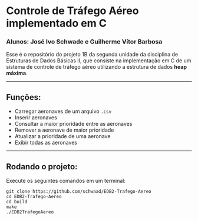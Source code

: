 # Controle de Tráfego Aéreo implementado em C
### Alunos: José Ivo Schwade e Guilherme Vítor Barbosa

Esse é o repositório do projeto 1B da segunda unidade da disciplina de Estruturas de Dados Básicas II, que consiste na implementação em C de um sistema de controle de tráfego aéreo utilizando a estrutura de dados **heap máxima**.

---

## Funções:

- Carregar aeronaves de um arquivo `.csv`
- Inserir aeronaves
- Consultar a maior prioridade entre as aeronaves
- Remover a aeronave de maior prioridade
- Atualizar a prioridade de uma aeronave
- Exibir todas as aeronaves

---

## Rodando o projeto:

Execute os seguintes comandos em um terminal:

```terminal 
git clone https://github.com/schwaad/EDB2-Trafego-Aereo
cd EDB2-Trafego-Aereo
cd build
make
./EDB2TrafegoAereo
```

